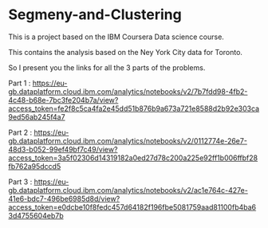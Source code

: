 # Segmeny-and-Clustering

This is a project based on the IBM Coursera Data science course.

This contains the analysis based on the Ney York City data for Toronto.

So I present you the links for all the 3 parts of the problems.

Part 1 : 
https://eu-gb.dataplatform.cloud.ibm.com/analytics/notebooks/v2/7b7fdd98-4fb2-4c48-b68e-7bc3fe204b7a/view?access_token=fe2f8c5ca4fa2e45dd51b876b9a673a721e8588d2b92e303ca9ed56ab245f4a7

Part 2 : 
https://eu-gb.dataplatform.cloud.ibm.com/analytics/notebooks/v2/0112774e-26e7-48d3-b052-99ef49bf7c49/view?access_token=3a5f02306d14319182a0ed27d78c200a225e92ff1b006ffbf28fb762a95dccd5

Part 3 :
https://eu-gb.dataplatform.cloud.ibm.com/analytics/notebooks/v2/ac1e764c-427e-41e6-bdc7-496be6985d8d/view?access_token=e0dcbe10f8fedc457d64182f196fbe5081759aad81100fb4ba63d4755604eb7b
